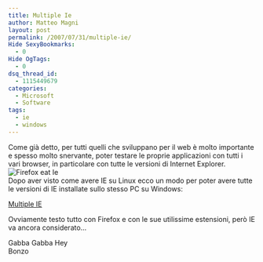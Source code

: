 ```yaml
---
title: Multiple Ie
author: Matteo Magni
layout: post
permalink: /2007/07/31/multiple-ie/
Hide SexyBookmarks:
  - 0
Hide OgTags:
  - 0
dsq_thread_id:
  - 1115449679
categories:
  - Microsoft
  - Software
tags:
  - ie
  - windows
---
```

Come già detto, per tutti quelli che sviluppano per il web è molto importante e spesso molto snervante, poter testare le proprie applicazioni con tutti i vari browser, in particolare con tutte le versioni di Internet Explorer.  
![Firefox eat Ie][1]  
Dopo aver visto come avere IE su Linux ecco un modo per poter avere tutte le versioni di IE installate sullo stesso PC su Windows:

[Multiple IE][2]

Ovviamente testo tutto con Firefox e con le sue utilissime estensioni, però IE va ancora considerato&#8230;

Gabba Gabba Hey  
Bonzo

<div class='kindleWidget kindleLight' >
  
</div>



 [1]: http://magni.me/wp-content/uploads/2007/07/viva_firefox_eats_ie.miniatura.jpeg
 [2]: http://tredosoft.com/Multiple_IE